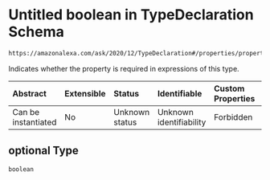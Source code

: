 # Untitled boolean in TypeDeclaration Schema

```txt
https://amazonalexa.com/ask/2020/12/TypeDeclaration#/properties/properties/items/properties/optional
```

Indicates whether the property is required in expressions of this type.

| Abstract            | Extensible | Status         | Identifiable            | Custom Properties | Additional Properties | Access Restrictions | Defined In                                                                         |
| :------------------ | :--------- | :------------- | :---------------------- | :---------------- | :-------------------- | :------------------ | :--------------------------------------------------------------------------------- |
| Can be instantiated | No         | Unknown status | Unknown identifiability | Forbidden         | Allowed               | none                | [TypeDeclaration.json*](../../schemas/TypeDeclaration.json "open original schema") |

## optional Type

`boolean`
